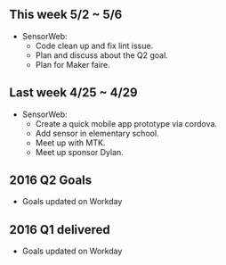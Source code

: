 ## This week 5/2 ~ 5/6
* SensorWeb:
  - Code clean up and fix lint issue.
  - Plan and discuss about the Q2 goal.
  - Plan for Maker faire.

## Last week 4/25 ~ 4/29
* SensorWeb:
  - Create a quick mobile app prototype via cordova.
  - Add sensor in elementary school.
  - Meet up with MTK.
  - Meet up sponsor Dylan.

## 2016 Q2 Goals
* Goals updated on Workday

## 2016 Q1 delivered

* Goals updated on Workday
